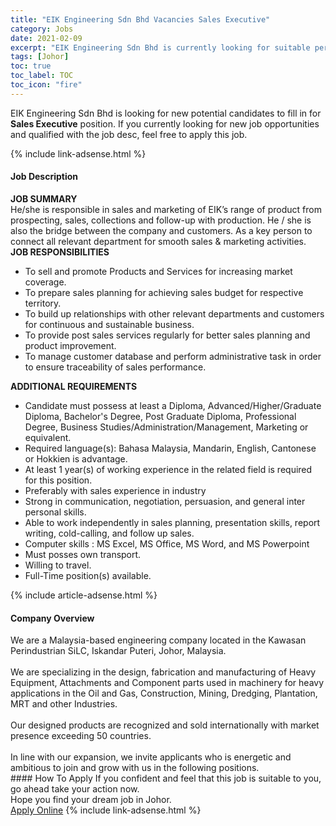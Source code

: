 ```yaml
---
title: "EIK Engineering Sdn Bhd Vacancies Sales Executive" 
category: Jobs 
date: 2021-02-09 
excerpt: "EIK Engineering Sdn Bhd is currently looking for suitable person to fill in the Sales Executive which based in Johor" 
tags: [Johor] 
toc: true 
toc_label: TOC 
toc_icon: "fire" 
--- 
```


<p>EIK Engineering Sdn Bhd is looking for new potential candidates to fill in for <b>Sales Executive</b> position. If you currently looking for new job opportunities and qualified with the job desc, feel free to apply this job.
</p>{% include link-adsense.html %} 
<div><div><h4>Job Description</h4></div><div><div><span><div><div><strong>JOB SUMMARY</strong></div><div>He/she is responsible in sales and marketing of EIK&#8217;s range of product from prospecting, sales, collections and follow-up with production. He / she is also the bridge between the company and customers. As a key person to connect all relevant department for smooth sales &amp; marketing activities.</div><div><strong>JOB RESPONSIBILITIES</strong></div><ul><li>To sell and promote Products and Services for increasing market coverage.</li><li>To prepare sales planning for achieving sales budget for respective territory.</li><li>To build up relationships with other relevant departments and customers for continuous and sustainable business.</li><li>To provide post sales services regularly for better sales planning and product improvement.</li><li>To manage customer database and perform administrative task in order to ensure traceability of sales performance.</li></ul><div><strong>ADDITIONAL REQUIREMENTS</strong></div><ul><li>Candidate must possess at least a Diploma, Advanced/Higher/Graduate Diploma, Bachelor's Degree, Post Graduate Diploma, Professional Degree, Business Studies/Administration/Management, Marketing or equivalent.</li><li>Required language(s): Bahasa Malaysia, Mandarin, English, Cantonese or Hokkien is advantage.</li><li>At least 1 year(s) of working experience in the related field is required for this position.</li><li>Preferably with sales experience in industry</li><li>Strong in communication, negotiation, persuasion, and general inter personal skills.</li><li>Able to work independently in sales planning, presentation skills, report writing, cold-calling, and follow up sales.</li><li>Computer skills : MS Excel, MS Office, MS Word, and MS Powerpoint</li><li>Must posses own transport.</li><li>Willing to travel.</li><li>Full-Time position(s) available.</li></ul></div></span></div></div></div> 
{% include article-adsense.html %} 
<div><div><h4>Company Overview</h4></div><div><div><span><div><div>
	We are a Malaysia-based engineering company located in the Kawasan Perindustrian SiLC, Iskandar Puteri,&#160;Johor, Malaysia.</div>
<div>
<br>
	We are specializing in the design, fabrication and manufacturing of Heavy Equipment, Attachments and Component parts used in machinery for heavy applications in the Oil and Gas, Construction, Mining, Dredging, Plantation, MRT and other Industries.</div>
<div>
<br>
	Our designed products&#160;are recognized and sold internationally with market presence exceeding 50 countries.</div>
<div>
<br>
	In line with our expansion, we invite applicants who is energetic and ambitious to join and grow with us in the following positions.</div></div></span></div></div></div> 
#### How To Apply 
If you confident and feel that this job is suitable to you, go ahead take your action now. <br/> 
Hope you find your dream job in Johor. <br/> 
<a href="https://www.jobstreet.com.my/en/job/sales-executive-4479222?jobId=jobstreet-my-job-4479222&" class="btn btn--info" target="_blank" rel="nofollow noopenner">Apply Online</a> 
{% include link-adsense.html %} 